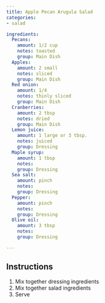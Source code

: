 ```yaml
---
title: Apple Pecan Arugula Salad
categories:
- salad

ingredients:
  Pecans: 
    amount: 1/2 cup
    notes: toasted
    group: Main Dish
  Apples: 
    amount: 2 small
    notes: sliced
    group: Main Dish
  Red onion: 
    amount: 1/4
    notes: thinly sliced
    group: Main Dish
  Cranberries: 
    amount: 2 tbsp
    notes: dried
    group: Main Dish
  Lemon juice: 
    amount: 1 large or 3 tbsp.
    notes: juiced
    group: Dressing
  Maple syrup: 
    amount: 1 tbsp
    notes: 
    group: Dressing
  Sea salt: 
    amount: pinch
    notes: 
    group: Dressing
  Pepper: 
    amount: pinch
    notes: 
    group: Dressing
  Olive oil: 
    amount: 3 tbsp
    notes: 
    group: Dressing

---
```

## Instructions
1. Mix together dressing ingredients
2. Mix together salad ingredients
3. Serve